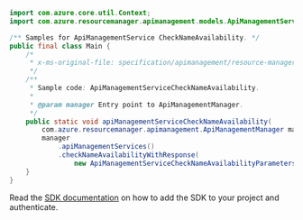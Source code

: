 ```java
import com.azure.core.util.Context;
import com.azure.resourcemanager.apimanagement.models.ApiManagementServiceCheckNameAvailabilityParameters;

/** Samples for ApiManagementService CheckNameAvailability. */
public final class Main {
    /*
     * x-ms-original-file: specification/apimanagement/resource-manager/Microsoft.ApiManagement/stable/2021-08-01/examples/ApiManagementServiceCheckNameAvailability.json
     */
    /**
     * Sample code: ApiManagementServiceCheckNameAvailability.
     *
     * @param manager Entry point to ApiManagementManager.
     */
    public static void apiManagementServiceCheckNameAvailability(
        com.azure.resourcemanager.apimanagement.ApiManagementManager manager) {
        manager
            .apiManagementServices()
            .checkNameAvailabilityWithResponse(
                new ApiManagementServiceCheckNameAvailabilityParameters().withName("apimService1"), Context.NONE);
    }
}
```

Read the [SDK documentation](https://github.com/Azure/azure-sdk-for-java/blob/azure-resourcemanager-apimanagement_1.0.0-beta.3/sdk/apimanagement/azure-resourcemanager-apimanagement/README.md) on how to add the SDK to your project and authenticate.
